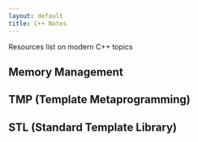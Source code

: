 ```yaml
---
layout: default
title: C++ Notes
---
```


Resources list on modern C++ topics

## Memory Management

## TMP (Template Metaprogramming)

## STL (Standard Template Library)
